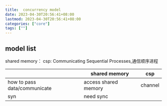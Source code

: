```yaml
---
title:  concurrency model 
date: 2023-04-30T20:56:41+08:00
lastmod: 2023-04-30T20:56:41+08:00
categories: ["core"]
tags: [""]
---
```


## model list

shared memory：
csp:  Communicating Sequential Processes,通信顺序进程


|                  | shared memory        | csp     |
| ---------------- | -------------------- | ------- |
| how to pass data/communicate | access shared memory | channel |
| syn             |       need sync               |        |




```


```







